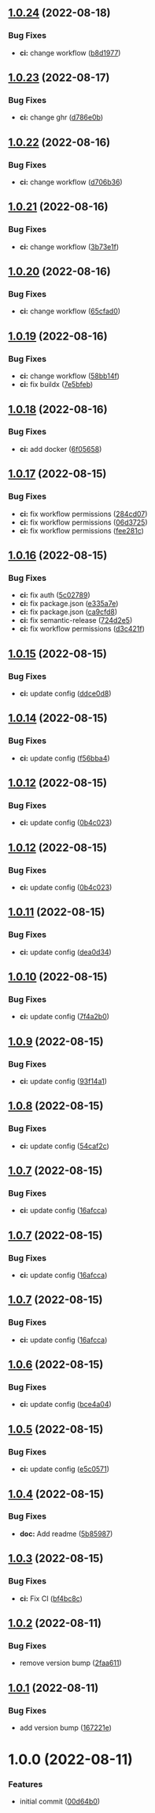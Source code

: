 ## [1.0.24](https://github.com/iaean/sr/compare/v1.0.23...v1.0.24) (2022-08-18)


### Bug Fixes

* **ci:** change workflow ([b8d1977](https://github.com/iaean/sr/commit/b8d19770d3320e8c25cc21197d97191c15d2d4ee))

## [1.0.23](https://github.com/iaean/sr/compare/v1.0.22...v1.0.23) (2022-08-17)


### Bug Fixes

* **ci:** change ghr ([d786e0b](https://github.com/iaean/sr/commit/d786e0b88edcedff4e7451d01ae7ba0ca40fcdbd))

## [1.0.22](https://github.com/iaean/sr/compare/v1.0.21...v1.0.22) (2022-08-16)


### Bug Fixes

* **ci:** change workflow ([d706b36](https://github.com/iaean/sr/commit/d706b36d05a1722ca6ddb65b0c9ed829080cb1a3))

## [1.0.21](https://github.com/iaean/sr/compare/v1.0.20...v1.0.21) (2022-08-16)


### Bug Fixes

* **ci:** change workflow ([3b73e1f](https://github.com/iaean/sr/commit/3b73e1f5365e51b365b169a5145360c3073347e0))

## [1.0.20](https://github.com/iaean/sr/compare/v1.0.19...v1.0.20) (2022-08-16)


### Bug Fixes

* **ci:** change workflow ([65cfad0](https://github.com/iaean/sr/commit/65cfad05e4c053d563c1125dd56829cacfb427ec))

## [1.0.19](https://github.com/iaean/sr/compare/v1.0.18...v1.0.19) (2022-08-16)


### Bug Fixes

* **ci:** change workflow ([58bb14f](https://github.com/iaean/sr/commit/58bb14fc6f08a2ae033f5494dae4136cd438f100))
* **ci:** fix buildx ([7e5bfeb](https://github.com/iaean/sr/commit/7e5bfeb3179c7bd3bd53c1f27ad3d0b2784f33c5))

## [1.0.18](https://github.com/iaean/sr/compare/v1.0.17...v1.0.18) (2022-08-16)


### Bug Fixes

* **ci:** add docker ([6f05658](https://github.com/iaean/sr/commit/6f05658ea09f3b6762a7f0cdaa47c08116075fc9))

## [1.0.17](https://github.com/iaean/sr/compare/v1.0.16...v1.0.17) (2022-08-15)


### Bug Fixes

* **ci:** fix workflow permissions ([284cd07](https://github.com/iaean/sr/commit/284cd07e29667aed951e142051f90eed6035c04d))
* **ci:** fix workflow permissions ([06d3725](https://github.com/iaean/sr/commit/06d372590b06e981d0b65d97b87f50d57e0a566e))
* **ci:** fix workflow permissions ([fee281c](https://github.com/iaean/sr/commit/fee281c64d956fb9a7a3e60e50399644dc2b887b))

## [1.0.16](https://github.com/iaean/sr/compare/v1.0.15...v1.0.16) (2022-08-15)


### Bug Fixes

* **ci:** fix auth ([5c02789](https://github.com/iaean/sr/commit/5c02789b2e87ed26174495033ddcdb8e7e74d7ea))
* **ci:** fix package.json ([e335a7e](https://github.com/iaean/sr/commit/e335a7ec66db675de3558f3cda8bebe2be5aaffd))
* **ci:** fix package.json ([ca9cfd8](https://github.com/iaean/sr/commit/ca9cfd8f17e850b33dca953137f25394e78fe667))
* **ci:** fix semantic-release ([724d2e5](https://github.com/iaean/sr/commit/724d2e55fc0d2e3652be4b407b330e4129a2d315))
* **ci:** fix workflow permissions ([d3c421f](https://github.com/iaean/sr/commit/d3c421f1e132594b8b336b0f8365b6ea7a624677))

## [1.0.15](https://github.com/iaean/sr/compare/v1.0.14...v1.0.15) (2022-08-15)


### Bug Fixes

* **ci:** update config ([ddce0d8](https://github.com/iaean/sr/commit/ddce0d89c76ab6dfebfc635665343859687bdfd0))

## [1.0.14](https://github.com/iaean/sr/compare/v1.0.13...v1.0.14) (2022-08-15)


### Bug Fixes

* **ci:** update config ([f56bba4](https://github.com/iaean/sr/commit/f56bba413d1a1116a6d44beed6ae83b4218d45e8))

## [1.0.12](https://github.com/iaean/sr/compare/v1.0.11...v1.0.12) (2022-08-15)


### Bug Fixes

* **ci:** update config ([0b4c023](https://github.com/iaean/sr/commit/0b4c0230ea33994be0ae09584e0e19ea9106a723))

## [1.0.12](https://github.com/iaean/sr/compare/v1.0.11...v1.0.12) (2022-08-15)


### Bug Fixes

* **ci:** update config ([0b4c023](https://github.com/iaean/sr/commit/0b4c0230ea33994be0ae09584e0e19ea9106a723))

## [1.0.11](https://github.com/iaean/sr/compare/v1.0.10...v1.0.11) (2022-08-15)


### Bug Fixes

* **ci:** update config ([dea0d34](https://github.com/iaean/sr/commit/dea0d34bc44805c013b9914039f760cb2f43f43c))

## [1.0.10](https://github.com/iaean/sr/compare/v1.0.9...v1.0.10) (2022-08-15)


### Bug Fixes

* **ci:** update config ([7f4a2b0](https://github.com/iaean/sr/commit/7f4a2b0ab3d93feb841da0f96233c5383110e55c))

## [1.0.9](https://github.com/iaean/sr/compare/v1.0.8...v1.0.9) (2022-08-15)


### Bug Fixes

* **ci:** update config ([93f14a1](https://github.com/iaean/sr/commit/93f14a14553d55042d00b53645367fc48d5466d5))

## [1.0.8](https://github.com/iaean/sr/compare/v1.0.7...v1.0.8) (2022-08-15)


### Bug Fixes

* **ci:** update config ([54caf2c](https://github.com/iaean/sr/commit/54caf2ca5810b01cbbe19a2cdf59f9d18e063a61))

## [1.0.7](https://github.com/iaean/sr/compare/v1.0.6...v1.0.7) (2022-08-15)


### Bug Fixes

* **ci:** update config ([16afcca](https://github.com/iaean/sr/commit/16afcca4496875c771ba3e12407efb291394be6b))

## [1.0.7](https://github.com/iaean/sr/compare/v1.0.6...v1.0.7) (2022-08-15)


### Bug Fixes

* **ci:** update config ([16afcca](https://github.com/iaean/sr/commit/16afcca4496875c771ba3e12407efb291394be6b))

## [1.0.7](https://github.com/iaean/sr/compare/v1.0.6...v1.0.7) (2022-08-15)


### Bug Fixes

* **ci:** update config ([16afcca](https://github.com/iaean/sr/commit/16afcca4496875c771ba3e12407efb291394be6b))

## [1.0.6](https://github.com/iaean/sr/compare/v1.0.5...v1.0.6) (2022-08-15)


### Bug Fixes

* **ci:** update config ([bce4a04](https://github.com/iaean/sr/commit/bce4a04920f4990f06a1398b6c39fdf4340f17cf))

## [1.0.5](https://github.com/iaean/sr/compare/v1.0.4...v1.0.5) (2022-08-15)


### Bug Fixes

* **ci:** update config ([e5c0571](https://github.com/iaean/sr/commit/e5c05716e9814cf14c4d09ce011a0e16c83eb5e9))

## [1.0.4](https://github.com/iaean/sr/compare/v1.0.3...v1.0.4) (2022-08-15)


### Bug Fixes

* **doc:** Add readme ([5b85987](https://github.com/iaean/sr/commit/5b85987e2d256cf04df3fb27b1664f6356d4b64f))

## [1.0.3](https://github.com/iaean/sr/compare/v1.0.2...v1.0.3) (2022-08-15)


### Bug Fixes

* **ci:** Fix CI ([bf4bc8c](https://github.com/iaean/sr/commit/bf4bc8cbc7296a49de978a24bb892d2c21fcb2dc))

## [1.0.2](https://github.com/iaean/sr/compare/v1.0.1...v1.0.2) (2022-08-11)


### Bug Fixes

* remove version bump ([2faa611](https://github.com/iaean/sr/commit/2faa611a210635033c21bde5f559382b7b75fddc))

## [1.0.1](https://github.com/iaean/sr/compare/v1.0.0...v1.0.1) (2022-08-11)


### Bug Fixes

* add version bump ([167221e](https://github.com/iaean/sr/commit/167221ea58dad9e7d7d9e9ef4cdbc26b7e90874b))

# 1.0.0 (2022-08-11)


### Features

* initial commit ([00d64b0](https://github.com/iaean/sr/commit/00d64b0f751822a9d44d5af888010305b1cad262))

